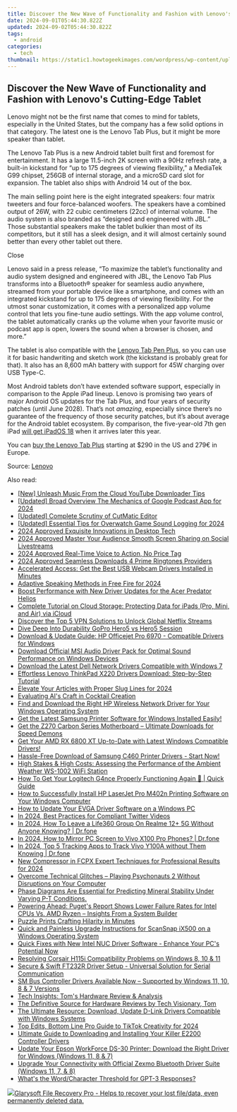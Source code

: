```yaml
---
title: Discover the New Wave of Functionality and Fashion with Lenovo's Cutting-Edge Tablet
date: 2024-09-01T05:44:30.822Z
updated: 2024-09-02T05:44:30.822Z
tags:
  - android
categories:
  - tech
thumbnail: https://static1.howtogeekimages.com/wordpress/wp-content/uploads/2024/06/tablet.jpg
---
```


## Discover the New Wave of Functionality and Fashion with Lenovo's Cutting-Edge Tablet

Lenovo might not be the first name that comes to mind for tablets, especially in the United States, but the company has a few solid options in that category. The latest one is the Lenovo Tab Plus, but it might be more speaker than tablet.

 The Lenovo Tab Plus is a new Android tablet built first and foremost for entertainment. It has a large 11.5-inch 2K screen with a 90Hz refresh rate, a built-in kickstand for “up to 175 degrees of viewing flexibility,” a MediaTek G99 chipset, 256GB of internal storage, and a microSD card slot for expansion. The tablet also ships with Android 14 out of the box.

 The main selling point here is the eight integrated speakers: four matrix tweeters and four force-balanced woofers. The speakers have a combined output of 26W, with 22 cubic centimeters (22cc) of internal volume. The audio system is also branded as “designed and engineered with JBL.” Those substantial speakers make the tablet bulkier than most of its competitors, but it still has a sleek design, and it will almost certainly sound better than every other tablet out there.

Close 

 Lenovo said in a press release, “To maximize the tablet’s functionality and audio system designed and engineered with JBL, the Lenovo Tab Plus transforms into a Bluetooth® speaker for seamless audio anywhere, streamed from your portable device like a smartphone, and comes with an integrated kickstand for up to 175 degrees of viewing flexibility. For the utmost sonar customization, it comes with a personalized app volume control that lets you fine-tune audio settings. With the app volume control, the tablet automatically cranks up the volume when your favorite music or podcast app is open, lowers the sound when a browser is chosen, and more.”

 The tablet is also compatible with the [Lenovo Tab Pen Plus](https://shop-links.co/link/?exclusive=1&publisher_slug=itechdaily19598&url=https%3A%2F%2Fwww.lenovo.com%2Fus%2Fen%2Fp%2Faccessories-and-software%2Ftablet-accessories%2Ftablet-accessories_android-tablets%2Fzg38c05194), so you can use it for basic handwriting and sketch work (the kickstand is probably great for that). It also has an 8,600 mAh battery with support for 45W charging over USB Type-C.

 Most Android tablets don’t have extended software support, especially in comparison to the Apple iPad lineup. Lenovo is promising two years of major Android OS updates for the Tab Plus, and four years of security patches (until June 2028). That’s not _amazing_, especially since there’s no guarantee of the frequency of those security patches, but it’s about average for the Android tablet ecosystem. By comparison, the five-year-old 7th gen iPad [will get iPadOS 18](https://www.apple.com/ipados/ipados-18-preview/) when it arrives later this year.

 You can [buy the Lenovo Tab Plus](https://shop-links.co/link/?exclusive=1&publisher_slug=itechdaily19598&url=https%3A%2F%2Fwww.lenovo.com%2Fus%2Fen%2Ftablets%2Fresults%2F%3FsortBy%3Dnewest) starting at $290 in the US and 279€ in Europe.

 Source: [Lenovo](https://shop-links.co/link/?exclusive=1&publisher_slug=itechdaily19598&url=https%3A%2F%2Fnews.lenovo.com%2Fpressroom%2Fpress-releases%2Ftab-plus-music-lovers-dream-tablet-eight-speakers%2F)

<ins class="adsbygoogle"
     style="display:block"
     data-ad-format="autorelaxed"
     data-ad-client="ca-pub-7571918770474297"
     data-ad-slot="1223367746"></ins>



<ins class="adsbygoogle"
     style="display:block"
     data-ad-client="ca-pub-7571918770474297"
     data-ad-slot="8358498916"
     data-ad-format="auto"
     data-full-width-responsive="true"></ins>

<span class="atpl-alsoreadstyle">Also read:</span>
<div><ul>
<li><a href="https://facebook-video-footage.techidaily.com/new-unleash-music-from-the-cloud-youtube-downloader-tips/"><u>[New] Unleash Music From the Cloud  YouTube Downloader Tips</u></a></li>
<li><a href="https://fox-boxes.techidaily.com/updated-broad-overview-the-mechanics-of-google-podcast-app-for-2024/"><u>[Updated] Broad Overview  The Mechanics of Google Podcast App for 2024</u></a></li>
<li><a href="https://extra-tips.techidaily.com/updated-complete-scrutiny-of-cutmatic-editor/"><u>[Updated] Complete Scrutiny of CutMatic Editor</u></a></li>
<li><a href="https://screen-capture.techidaily.com/updated-essential-tips-for-overwatch-game-sound-logging-for-2024/"><u>[Updated] Essential Tips for Overwatch Game Sound Logging for 2024</u></a></li>
<li><a href="https://article-tips.techidaily.com/2024-approved-exquisite-innovations-in-desktop-tech/"><u>2024 Approved  Exquisite Innovations in Desktop Tech</u></a></li>
<li><a href="https://facebook-clips.techidaily.com/2024-approved-master-your-audience-smooth-screen-sharing-on-social-livestreams/"><u>2024 Approved  Master Your Audience  Smooth Screen Sharing on Social Livestreams</u></a></li>
<li><a href="https://fox-glue.techidaily.com/2024-approved-real-time-voice-to-action-no-price-tag/"><u>2024 Approved  Real-Time Voice to Action, No Price Tag</u></a></li>
<li><a href="https://fox-friendly.techidaily.com/2024-approved-seamless-downloads-4-prime-ringtones-providers/"><u>2024 Approved  Seamless Downloads  4 Prime Ringtones Providers</u></a></li>
<li><a href="https://hardware-updates.techidaily.com/accelerated-access-get-the-best-usb-webcam-drivers-installed-in-minutes/"><u>Accelerated Access: Get the Best USB Webcam Drivers Installed in Minutes</u></a></li>
<li><a href="https://extra-information.techidaily.com/adaptive-speaking-methods-in-free-fire-for-2024/"><u>Adaptive Speaking Methods in Free Fire for 2024</u></a></li>
<li><a href="https://hardware-updates.techidaily.com/boost-performance-with-new-driver-updates-for-the-acer-predator-helios/"><u>Boost Performance with New Driver Updates for the Acer Predator Helios</u></a></li>
<li><a href="https://app-tips.techidaily.com/complete-tutorial-on-cloud-storage-protecting-data-for-ipads-pro-mini-and-air-via-icloud/"><u>Complete Tutorial on Cloud Storage: Protecting Data for iPads (Pro, Mini, and Air) via iCloud</u></a></li>
<li><a href="https://tech-recovery.techidaily.com/discover-the-top-5-vpn-solutions-to-unlock-global-netflix-streams/"><u>Discover the Top 5 VPN Solutions to Unlock Global Netflix Streams</u></a></li>
<li><a href="https://fox-http.techidaily.com/dive-deep-into-durability-gopro-hero5-vs-hero5-session/"><u>Dive Deep Into Durability  GoPro Hero5 vs Hero5 Session</u></a></li>
<li><a href="https://hardware-updates.techidaily.com/download-and-update-guide-hp-officejet-pro-6970-compatible-drivers-for-windows/"><u>Download & Update Guide: HP Officejet Pro 6970 - Compatible Drivers for Windows</u></a></li>
<li><a href="https://hardware-updates.techidaily.com/download-official-msi-audio-driver-pack-for-optimal-sound-performance-on-windows-devices/"><u>Download Official MSI Audio Driver Pack for Optimal Sound Performance on Windows Devices</u></a></li>
<li><a href="https://hardware-updates.techidaily.com/download-the-latest-dell-network-drivers-compatible-with-windows-7/"><u>Download the Latest Dell Network Drivers Compatible with Windows 7</u></a></li>
<li><a href="https://hardware-updates.techidaily.com/effortless-lenovo-thinkpad-x220-drivers-download-step-by-step-tutorial/"><u>Effortless Lenovo ThinkPad X220 Drivers Download: Step-by-Step Tutorial</u></a></li>
<li><a href="https://fox-direct.techidaily.com/elevate-your-articles-with-proper-slug-lines-for-2024/"><u>Elevate Your Articles with Proper Slug Lines for 2024</u></a></li>
<li><a href="https://tech-savvy.techidaily.com/evaluating-ais-craft-in-cocktail-creation/"><u>Evaluating AI's Craft in Cocktail Creation</u></a></li>
<li><a href="https://hardware-updates.techidaily.com/find-and-download-the-right-hp-wireless-network-driver-for-your-windows-operating-system/"><u>Find and Download the Right HP Wireless Network Driver for Your Windows Operating System</u></a></li>
<li><a href="https://hardware-updates.techidaily.com/get-the-latest-samsung-printer-software-for-windows-installed-easily/"><u>Get the Latest Samsung Printer Software for Windows Installed Easily!</u></a></li>
<li><a href="https://hardware-updates.techidaily.com/get-the-z270-carbon-series-motherboard-ultimate-downloads-for-speed-demons/"><u>Get the Z270 Carbon Series Motherboard – Ultimate Downloads for Speed Demons</u></a></li>
<li><a href="https://hardware-updates.techidaily.com/1722968291206-get-your-amd-rx-6800-xt-up-to-date-with-latest-windows-compatible-drivers/"><u>Get Your AMD RX 6800 XT Up-to-Date with Latest Windows Compatible Drivers!</u></a></li>
<li><a href="https://hardware-updates.techidaily.com/1722961459070-hassle-free-download-of-samsung-c460-printer-drivers-start-now/"><u>Hassle-Free Download of Samsung C460 Printer Drivers - Start Now!</u></a></li>
<li><a href="https://hardware-updates.techidaily.com/high-stakes-and-high-costs-assessing-the-performance-of-the-ambient-weather-ws-1002-wifi-station/"><u>High Stakes & High Costs: Assessing the Performance of the Ambient Weather WS-1002 WiFi Station</u></a></li>
<li><a href="https://hardware-updates.techidaily.com/how-to-get-your-logitech-g4nce-properly-functioning-again-quick-guide/"><u>How To Get Your Logitech G4nce Properly Functioning Again 🎤 | Quick Guide</u></a></li>
<li><a href="https://hardware-updates.techidaily.com/how-to-successfully-install-hp-laserjet-pro-m402n-printing-software-on-your-windows-computer/"><u>How to Successfully Install HP LaserJet Pro M402n Printing Software on Your Windows Computer</u></a></li>
<li><a href="https://hardware-updates.techidaily.com/how-to-update-your-evga-driver-software-on-a-windows-pc/"><u>How to Update Your EVGA Driver Software on a Windows PC</u></a></li>
<li><a href="https://twitter-videos.techidaily.com/in-2024-best-practices-for-compliant-twitter-videos/"><u>In 2024, Best Practices for Compliant Twitter Videos</u></a></li>
<li><a href="https://location-social.techidaily.com/in-2024-how-to-leave-a-life360-group-on-realme-12plus-5g-without-anyone-knowing-drfone-by-drfone-virtual-android/"><u>In 2024, How To Leave a Life360 Group On Realme 12+ 5G Without Anyone Knowing? | Dr.fone</u></a></li>
<li><a href="https://screen-mirror.techidaily.com/in-2024-how-to-mirror-pc-screen-to-vivo-x100-pro-phones-drfone-by-drfone-android/"><u>In 2024, How to Mirror PC Screen to Vivo X100 Pro Phones? | Dr.fone</u></a></li>
<li><a href="https://android-location-track.techidaily.com/in-2024-top-5-tracking-apps-to-track-vivo-y100a-without-them-knowing-drfone-by-drfone-virtual-android/"><u>In 2024, Top 5 Tracking Apps to Track Vivo Y100A without Them Knowing | Dr.fone</u></a></li>
<li><a href="https://ai-driven-video-production.techidaily.com/new-compressor-in-fcpx-expert-techniques-for-professional-results-for-2024/"><u>New Compressor in FCPX Expert Techniques for Professional Results for 2024</u></a></li>
<li><a href="https://win-blog.techidaily.com/overcome-technical-glitches-playing-psychonauts-2-without-disruptions-on-your-computer/"><u>Overcome Technical Glitches – Playing Psychonauts 2 Without Disruptions on Your Computer</u></a></li>
<li><a href="https://hardware-updates.techidaily.com/phase-diagrams-are-essential-for-predicting-mineral-stability-under-varying-p-t-conditions/"><u>Phase Diagrams Are Essential for Predicting Mineral Stability Under Varying P-T Conditions.</u></a></li>
<li><a href="https://hardware-updates.techidaily.com/powering-ahead-pugets-report-shows-lower-failure-rates-for-intel-cpus-vs-amd-ryzen-insights-from-a-system-builder/"><u>Powering Ahead: Puget's Report Shows Lower Failure Rates for Intel CPUs Vs. AMD Ryzen – Insights From a System Builder</u></a></li>
<li><a href="https://extra-tips.techidaily.com/puzzle-prints-crafting-hilarity-in-minutes/"><u>Puzzle Prints  Crafting Hilarity in Minutes</u></a></li>
<li><a href="https://hardware-updates.techidaily.com/quick-and-painless-upgrade-instructions-for-scansnap-ix500-on-a-windows-operating-system/"><u>Quick and Painless Upgrade Instructions for ScanSnap iX500 on a Windows Operating System</u></a></li>
<li><a href="https://hardware-updates.techidaily.com/quick-fixes-with-new-intel-nuc-driver-software-enhance-your-pcs-potential-now/"><u>Quick Fixes with New Intel NUC Driver Software - Enhance Your PC's Potential Now</u></a></li>
<li><a href="https://hardware-updates.techidaily.com/resolving-corsair-h115i-compatibility-problems-on-windows-8-10-and-11/"><u>Resolving Corsair H115i Compatibility Problems on Windows 8, 10 & 11</u></a></li>
<li><a href="https://hardware-updates.techidaily.com/secure-and-swift-ft232r-driver-setup-universal-solution-for-serial-communication/"><u>Secure & Swift FT232R Driver Setup - Universal Solution for Serial Communication</u></a></li>
<li><a href="https://hardware-updates.techidaily.com/sm-bus-controller-drivers-available-now-supported-by-windows-11-10-8-and-7-versions/"><u>SM Bus Controller Drivers Available Now – Supported by Windows 11, 10, 8 & 7 Versions</u></a></li>
<li><a href="https://hardware-updates.techidaily.com/tech-insights-toms-hardware-review-and-analysis/"><u>Tech Insights: Tom's Hardware Review & Analysis</u></a></li>
<li><a href="https://hardware-updates.techidaily.com/the-definitive-source-for-hardware-reviews-by-tech-visionary-tom/"><u>The Definitive Source for Hardware Reviews by Tech Visionary, Tom</u></a></li>
<li><a href="https://hardware-updates.techidaily.com/the-ultimate-resource-download-update-d-link-drivers-compatible-with-windows-systems/"><u>The Ultimate Resource: Download, Update D-Link Drivers Compatible with Windows Systems</u></a></li>
<li><a href="https://some-tips.techidaily.com/top-edits-bottom-line-pro-guide-to-tiktok-creativity-for-2024/"><u>Top Edits, Bottom Line  Pro Guide to TikTok Creativity for 2024</u></a></li>
<li><a href="https://hardware-updates.techidaily.com/ultimate-guide-to-downloading-and-installing-your-killer-e2200-controller-drivers/"><u>Ultimate Guide to Downloading and Installing Your Killer E2200 Controller Drivers</u></a></li>
<li><a href="https://hardware-updates.techidaily.com/update-your-epson-workforce-ds-30-printer-download-the-right-driver-for-windows-windows-11-8-and-7/"><u>Update Your Epson WorkForce DS-30 Printer: Download the Right Driver for Windows (Windows 11, 8 & 7)</u></a></li>
<li><a href="https://hardware-updates.techidaily.com/upgrade-your-connectivity-with-official-zexmo-bluetooth-driver-suite-windows-11-7-and-8/"><u>Upgrade Your Connectivity with Official Zexmo Bluetooth Driver Suite (Windows 11, 7, & 8)</u></a></li>
<li><a href="https://tech-savvy.techidaily.com/whats-the-wordcharacter-threshold-for-gpt-3-responses/"><u>What's the Word/Character Threshold for GPT-3 Responses?</u></a></li>
</ul></div>

<!-- affiliate ads begin -->
<a href="https://order.glarysoft.com/order/checkout.php?PRODS=35408920&QTY=1&AFFILIATE=108875&CART=1"><img src="https://secure.avangate.com/images/merchant/6734fa703f6633ab896eecbdfad8953a/products/FR-200-1.png" border="0">Glarysoft File Recovery Pro - Helps to recover your lost file/data, even permanently deleted data. </a>
<!-- affiliate ads end -->